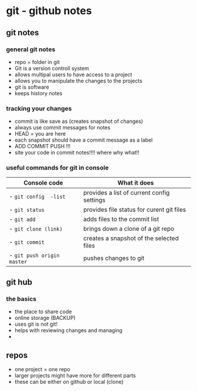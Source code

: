 # git - github notes

## git notes

### general git notes
- repo = folder in git
- Git is a version controll system
- allows multipal users to have access to a project
- allows you to manipulate the changes to the projects
- git is software
- keeps history notes

### tracking your changes
- commit is like save as (creates snapshot of changes)
- always use commit messages for notes
- HEAD = you are here
- each snapshot should have a commit message as a label
- ADD COMMIT PUSH !!! 
- site your code in commit notes!!!! where why what!!



### useful commands for git in console
Console code | What it does
--------------|-------------
- `git config  -list` | provides a list of current config settings
- `git status` | provides file status for curent git files
- `git add` | adds files to the commit list
- `git clone (link)` | brings down a clone of a git repo
- `git commit` | creates a snapshot of the selected files
- `git push origin master` | pushes changes to git



## git hub

### the basics
- the place to share code
- online storage (BACKUP)
- uses git is not git!
- helps with reviewing changes and managing
-

## repos
 - one project = one repo
 - larger projects might have more for different parts
 - these can be either on github or local (clone)

